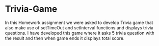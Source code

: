 # Trivia-Game
In this Homework assignment we were asked to develop Trivia game that also make use of setTimeOut and setInterval functions and displays trivia questions. I have developed this game where it asks 5 trivia question with the result and then when game ends it displays total score.
